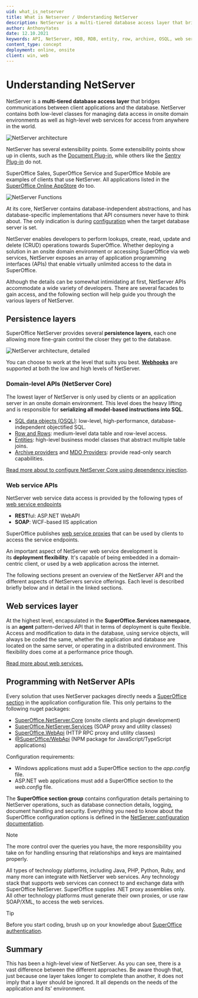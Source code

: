 ```yaml
---
uid: what_is_netserver
title: What is Netserver / Understanding NetServer
description: NetServer is a multi-tiered database access layer that bridges communication between clients and the SuperOffice database.
author: AnthonyYates
date: 12.10.2021
keywords: API, NetServer, HDB, RDB, entity, row, archive, OSQL, web service, services
content_type: concept
deployment: online, onsite
client: win, web
---
```


# Understanding NetServer

NetServer is a **multi-tiered database access layer** that bridges communications between client applications and the database. NetServer contains both low-level classes for managing data access in onsite domain environments as well as high-level web services for access from anywhere in the world.

![NetServer architecture][img3]

NetServer has several extensibility points. Some extensibility points show up in clients, such as the [Document Plug-in][14], while others like the [Sentry Plug-in][18] do not.

SuperOffice Sales, SuperOffice Service and SuperOffice Mobile are examples of clients that use NetServer. All applications listed in the [SuperOffice Online AppStore][19] do too.

![NetServer Functions][nsfunc]

At its core, NetServer contains database-independent abstractions, and has database-specific implementations that API consumers never have to think about. The only indication is during [configuration][12] when the target database server is set.

NetServer enables developers to perform lookups, create, read, update and delete (CRUD) operations towards SuperOffice. Whether deploying a solution in an onsite domain environment or accessing SuperOffice via web services, NetServer exposes an array of application programming interfaces (APIs) that enable virtually unlimited access to the data in SuperOffice.

Although the details can be somewhat intimidating at first, NetServer APIs accommodate a wide variety of developers. There are several facades to gain access, and the following section will help guide you through the various layers of NetServer.

## Persistence layers

SuperOffice NetServer provides several **persistence layers**, each one allowing more fine-grain control the closer they get to the database.

![NetServer architecture, detailed][img4]

You can choose to work at the level that suits you best. [**Webhooks**][9] are supported at both the low and high levels of NetServer.

### Domain-level APIs (NetServer Core)

The lowest layer of NetServer is only used by clients or an application server in an onsite domain environment. This level does the heavy lifting and is responsible for **serializing all model-based instructions into SQL**.

* [SQL data objects (OSQL)][1]: low-level, high-performance, database-independent objectified SQL.
* [Row and Rows][2]: medium-level data table and row-level access.
* [Entities][3]: high-level business model classes that abstract multiple table joins.
* [Archive providers][4] and [MDO Providers][17]: provide read-only search capabilities.

[Read more about to configure NetServer Core using dependency injection][26].

### Web service APIs

NetServer web service data access is provided by the following types of [web service endpoints][15]

* **REST**ful: ASP.NET WebAPI
* **SOAP**: WCF-based IIS application

SuperOffice publishes [web service proxies][16] that can be used by clients to access the service endpoints.

An important aspect of NetServer web service development is its **deployment flexibility**. It's capable of being embedded in a domain-centric client, or used by a web application across the internet.

The following sections present an overview of the NetServer API and the different aspects of NetServers service offerings. Each level is described briefly below and in detail in the linked sections.

## Web services layer

At the highest level, encapsulated in the **SuperOffice.Services namespace**, is an **agent** pattern-derived API that in terms of deployment is quite flexible. Access and modification to data in the database, using service objects, will always be coded the same, whether the application and database are located on the same server, or operating in a distributed environment. This flexibility does come at a performance price though.

[Read more about web services.][5]

## Programming with NetServer APIs

Every solution that uses NetServer packages directly needs a [SuperOffice section][12] in the application configuration file. This only pertains to the following nuget packages:

* [SuperOffice.NetServer.Core][22] (onsite clients and plugin development)
* [SuperOffice.NetServer.Services][23] (SOAP proxy and utility classes)
* [SuperOffice.WebApi][24] (HTTP RPC proxy and utility classes)
* [@SuperOffice/WebApi][25] (NPM package for JavaScript/TypeScript applications)

Configuration requirements:

* Windows applications must add a SuperOffice section to the *app.config* file.
* ASP.NET web applications must add a SuperOffice section to the *web.config* file.

The **SuperOffice section group** contains configuration details pertaining to NetServer operations, such as database connection details, logging, document handling and security. Everything you need to know about the SuperOffice configuration options is defined in the [NetServer configuration documentation][12].

> [!NOTE]
> The more control over the queries you have, the more responsibility you take on for handling ensuring that relationships and keys are maintained properly.

All types of technology platforms, including Java, PHP, Python, Ruby, and many more can integrate with NetServer web services. Any technology stack that supports web services can connect to and exchange data with SuperOffice NetServer. SuperOffice supplies .NET proxy assemblies only. All other technology platforms must generate their own proxies, or use raw SOAP/XML, to access the web services.

> [!TIP]
> Before you start coding, brush up on your knowledge about [SuperOffice authentication][13].

## Summary

This has been a high-level view of NetServer. As you can see, there is a vast difference between the different approaches. Be aware though that, just because one layer takes longer to complete than another, it does not imply that a layer should be ignored. It all depends on the needs of the application and its' environment.

<!-- Referenced links -->
[1]: ../osql/index.md
[2]: ../rows/index.md
[3]: ../entities/index.md
[4]: ../archive-providers/index.md
[5]: ../web-services/index.md
[9]: ../../automation/webhook/index.md
[12]: ../config/index.md
[13]: ../authentication/overview.md
[14]: ../plugins/document/soarc-document-plugin.md
[15]: ../web-services/endpoints/index.md
[16]: ../web-services/proxies/index.md
[17]: ../mdo-providers/reference/index.md
[18]: ../plugins/sentry/index.md
[19]: https://online.superoffice.com/appstore
[22]: https://www.nuget.org/packages/superoffice.netserver.core
[23]: https://www.nuget.org/packages/superoffice.netserver.services
[24]: https://www.nuget.org/packages/superoffice.webapi
[25]: https://www.npmjs.com/package/@superoffice/webapi
[26]: ../reference/netserver/core/index.md

<!-- Referenced images -->
[img3]: media/netserver-components-overview.png
[img4]: media/superoffice-api-architecture.png
[nsfunc]: media/netserver-main-components.png
